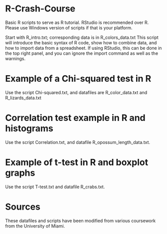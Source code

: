 # R-Crash-Course

Basic R scripts to serve as R tutorial. RStudio is recommended over R. Please use Windows version of scripts if that is your platform. 

Start with R_intro.txt; corresponding data is in R_colors_data.txt This script will introduce the basic syntax of R code, show how to combine data, and how to import data from a spreadsheet. If using RStudio, this can be done in the top right panel, and you can ignore the import command as well as the warnings. 

# Example of a Chi-squared test in R

Use the script Chi-squared.txt, and datafiles are R_color_data.txt and R_lizards_data.txt 

# Correlation test example in R and histograms

Use the script Correlation.txt, and datafile R_opossum_length_data.txt. 

# Example of t-test in R and boxplot graphs

Use the script T-test.txt and datafile R_crabs.txt. 





# Sources
These datafiles and scripts have been modified from various coursework from the University of Miami. 

